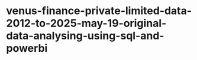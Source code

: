 # venus-finance-private-limited-data-2012-to-2025-may-19-original-data-analysing-using-sql-and-powerbi
